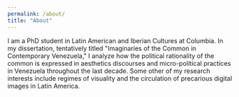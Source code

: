 ```yaml
---
permalink: /about/
title: "About"
---
```


I am a PhD student in Latin American and Iberian Cultures at Columbia. In my dissertation, tentatively titled "Imaginaries of the Common in Contemporary Venezuela," I analyze how the political rationality of the common is expressed in aesthetics discourses and micro-political practices in Venezuela throughout the last decade.  Some other of my research interests include regimes of visuality and the circulation of precarious digital images in Latin America.
